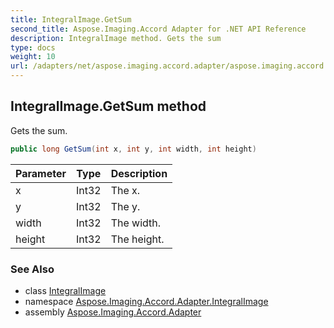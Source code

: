```yaml
---
title: IntegralImage.GetSum
second_title: Aspose.Imaging.Accord Adapter for .NET API Reference
description: IntegralImage method. Gets the sum
type: docs
weight: 10
url: /adapters/net/aspose.imaging.accord.adapter/aspose.imaging.accord.adapter.integralimage/integralimage/getsum/
---
```

## IntegralImage.GetSum method

Gets the sum.

```csharp
public long GetSum(int x, int y, int width, int height)
```

| Parameter | Type | Description |
| --- | --- | --- |
| x | Int32 | The x. |
| y | Int32 | The y. |
| width | Int32 | The width. |
| height | Int32 | The height. |

### See Also

* class [IntegralImage](../)
* namespace [Aspose.Imaging.Accord.Adapter.IntegralImage](../../../aspose.imaging.accord.adapter.integralimage/)
* assembly [Aspose.Imaging.Accord.Adapter](../../../)


